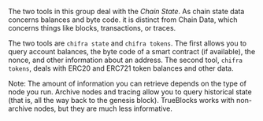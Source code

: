 <!-- markdownlint-disable MD033 MD036 MD041 -->
The two tools in this group deal with the _Chain State_. As chain state data concerns balances and
byte code. it is distinct from Chain Data, which concerns things like blocks, transactions, or
traces.

The two tools are `chifra state` and `chifra tokens`. The first allows you to query account
balances, the byte code of a smart contract (if available), the nonce, and other information about
an address. The second tool, `chifra tokens`, deals with ERC20 and ERC721 token balances and
other data.

Note: The amount of information you can retrieve depends on the type of node you run. Archive nodes
and tracing allow you to query historical state (that is, all the way back to the genesis block).
TrueBlocks works with non-archive nodes, but they are much less informative.
